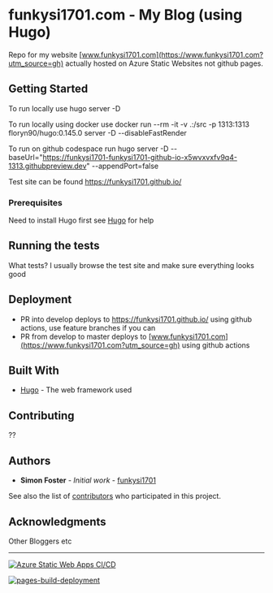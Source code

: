 # funkysi1701.com - My Blog (using Hugo)

Repo for my website [www.funkysi1701.com](https://www.funkysi1701.com?utm_source=gh) actually hosted on Azure Static Websites not github pages.

## Getting Started

To run locally use
hugo server -D

To run locally using docker use
docker run --rm -it -v .:/src -p 1313:1313 floryn90/hugo:0.145.0 server -D --disableFastRender 

To run on github codespace run
hugo server -D --baseUrl="https://funkysi1701-funkysi1701-github-io-x5wvxvxfv9q4-1313.githubpreview.dev" --appendPort=false

Test site can be found https://funkysi1701.github.io/

### Prerequisites

Need to install Hugo first see [Hugo](https://gohugo.io/) for help

## Running the tests

What tests? I usually browse the test site and make sure everything looks good

## Deployment

* PR into develop deploys to https://funkysi1701.github.io/ using github actions, use feature branches if you can
* PR from develop to master deploys to [www.funkysi1701.com](https://www.funkysi1701.com?utm_source=gh) using github actions

## Built With

* [Hugo](https://gohugo.io/) - The web framework used

## Contributing

??

## Authors

* **Simon Foster** - *Initial work* - [funkysi1701](https://github.com/funkysi1701)

See also the list of [contributors](https://github.com/funkysi1701/funkysi1701.github.io/contributors) who participated in this project.

## Acknowledgments

Other Bloggers etc

---

[![Azure Static Web Apps CI/CD](https://github.com/funkysi1701/funkysi1701.github.io/actions/workflows/azure-static-web-apps-victorious-pebble-0b8f90e03.yml/badge.svg)](https://github.com/funkysi1701/funkysi1701.github.io/actions/workflows/azure-static-web-apps-victorious-pebble-0b8f90e03.yml)

[![pages-build-deployment](https://github.com/funkysi1701/funkysi1701.github.io/actions/workflows/pages/pages-build-deployment/badge.svg)](https://github.com/funkysi1701/funkysi1701.github.io/actions/workflows/pages/pages-build-deployment)

